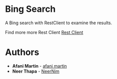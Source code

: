 # Bing Search
A Bing search with RestClient to examine the results.

Find more more Rest Client [Rest Client](https://github.com/rest-client/rest-client)

# Authors
* **Afani Martin** - [afani martin](https://github.com/whiz25)
* **Neer Thapa** - [NeerNim](https://github.com/NeerNim)
